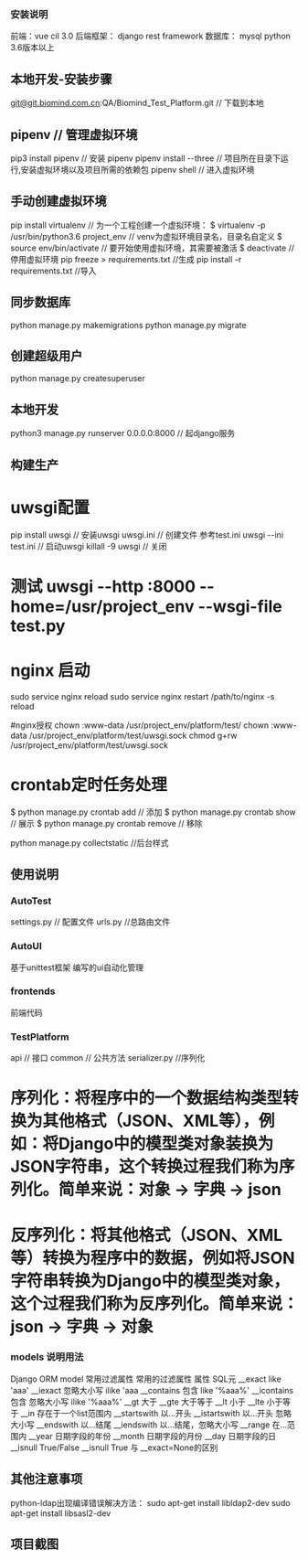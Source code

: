 ### 安装说明 ###
前端：vue cil 3.0 
后端框架： django rest framework
数据库： mysql
python 3.6版本以上

## 本地开发-安装步骤 ##
git@git.biomind.com.cn:QA/Biomind_Test_Platform.git      // 下载到本地

## pipenv // 管理虚拟环境
pip3 install pipenv // 安装 pipenv
pipenv install --three   // 项目所在目录下运行,安装虚拟环境以及项目所需的依赖包
pipenv shell  // 进入虚拟环境

## 手动创建虚拟环境
pip install virtualenv  // 为一个工程创建一个虚拟环境：
$ virtualenv -p /usr/bin/python3.6 project_env  // venv为虚拟环境目录名，目录名自定义
$ source env/bin/activate // 要开始使用虚拟环境，其需要被激活
$ deactivate //停用虚拟环境 
pip freeze > requirements.txt    //生成
pip install -r requirements.txt  //导入

## 同步数据库 ## 
python manage.py makemigrations
python manage.py migrate

## 创建超级用户 ## 
python manage.py createsuperuser

## 本地开发 ##
python3 manage.py runserver 0.0.0.0:8000 // 起django服务 

## 构建生产 ##
# uwsgi配置
pip install uwsgi     // 安装uwsgi
uwsgi.ini             // 创建文件 参考test.ini
uwsgi --ini test.ini  // 启动uwsgi
killall -9 uwsgi      // 关闭
# 测试 uwsgi --http :8000 --home=/usr/project_env  --wsgi-file test.py

# nginx 启动
sudo service nginx reload 
sudo service nginx restart 
/path/to/nginx -s reload

#nginx授权
chown :www-data /usr/project_env/platform/test/
chown :www-data /usr/project_env/platform/test/uwsgi.sock
chmod g+rw /usr/project_env/platform/test/uwsgi.sock
# crontab定时任务处理
$ python manage.py crontab add     // 添加
$ python manage.py crontab show    // 展示
$ python manage.py crontab remove  // 移除

python manage.py collectstatic     //后台样式

## 使用说明 ##

### AutoTest ###
settings.py // 配置文件
urls.py     //总路由文件

### AutoUI ###
基于unittest框架 编写的ui自动化管理
### frontends ###
前端代码
### TestPlatform ###
api    // 接口
common // 公共方法
serializer.py //序列化
# 序列化：将程序中的一个数据结构类型转换为其他格式（JSON、XML等），例如：将Django中的模型类对象装换为JSON字符串，这个转换过程我们称为序列化。简单来说：对象 -> 字典 -> json
# 反序列化：将其他格式（JSON、XML等）转换为程序中的数据，例如将JSON字符串转换为Django中的模型类对象，这个过程我们称为反序列化。简单来说：json -> 字典 -> 对象

### models 说明用法 ###
Django ORM model 常用过滤属性
常用的过滤属性
属性	SQL元
__exact	like 'aaa'
__iexact	忽略大小写 ilike 'aaa
__contains	包含 like '%aaa%'
__icontains	包含 忽略大小写 ilike '%aaa%'
__gt	大于
__gte	大于等于
__lt	小于
__lte	小于等于
__in	存在于一个list范围内
__startswith	以...开头
__istartswith	以...开头 忽略大小写
__endswith	以...结尾
__iendswith	以...结尾，忽略大小写
__range	在...范围内
__year	日期字段的年份
__month	日期字段的月份
__day	日期字段的日
__isnull	True/False
__isnull	True 与 __exact=None的区别

## 其他注意事项 ##
python-ldap出现编译错误解决方法：
sudo apt-get install libldap2-dev
sudo apt-get install libsasl2-dev

## 项目截图 ##







